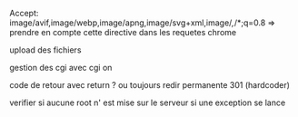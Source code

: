 Accept: image/avif,image/webp,image/apng,image/svg+xml,image/*,*/*;q=0.8
=> prendre en compte cette directive dans les requetes chrome


upload des fichiers


gestion des cgi avec cgi on

code de retour avec return ? ou toujours redir permanente 301 (hardcoder)

verifier si aucune root n' est mise sur le serveur si une exception se lance